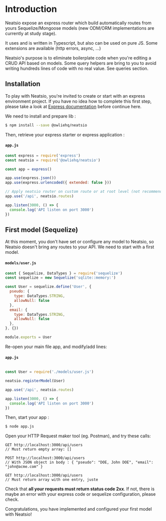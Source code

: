 # Introduction

Neatsio expose an express router which build automatically routes from yours Sequelize/Mongoose models (new ODM/ORM implementations are currently at study stage).

It uses and is written in Typescript, but also can be used on pure JS. Some extensions are available (http errors, async, ...)

Neatsio's purpose is to eliminate boilerplate code when you're editing a CRUD API based on models. Some query helpers are bring to you to avoid writing hundreds lines of code with no real value. See queries section.

## Installation

To play with Neatsio, you're invited to create or start with an express environment project. If you have no idea how to complete this first step, please take a look at [Express documentation](https://expressjs.com/en/starter/hello-world.html) before continue here.

We need to install and prepare lib :

```sh
$ npm install --save @owliehq/neatsio
```

Then, retrieve your express starter or express application :

#### **`app.js`**
```javascript
const express = require('express')
const neatsio = require('@owliehq/neatsio')

const app = express()

app.use(express.json())
app.use(express.urlencoded({ extended: false }))

// Apply neatsio router on custom route or at root level (not recommended)
app.use('/api', neatsio.routes)

app.listen(3000, () => {
  console.log('API listen on port 3000')
})
```

## First model (Sequelize)

At this moment, you don't have set or configure any model to Neatsio, so Neatsio doesn't bring any routes to your API. We need to start with a first model.

#### **`models/user.js`**
```javascript
const { Sequelize, DataTypes } = require('sequelize')
const sequelize = new Sequelize('sqlite::memory:')

const User = sequelize.define('User', {
  pseudo: {
    type: DataTypes.STRING,
    allowNull: false
  },
  email: {
    type: DataTypes.STRING,
    allowNull: false
  },
}, {})

module.exports = User
```

Re-open your main file app, and modify/add lines:

#### **`app.js`**
```javascript

const User = require('./models/user.js')

neatsio.registerModel(User)

app.use('/api', neatsio.routes)

app.listen(3000, () => {
  console.log('API listen on port 3000')
})
```

Then, start your app :

```sh
$ node app.js
```

Open your HTTP Request maker tool (eg. Postman), and try these calls:

```
GET http://localhost:3000/api/users
// Must return empty array: []

POST http://localhost:3000/api/users
// With JSON object in body : { "pseudo": "DOE, John DOE", "email": "john@acme.com" }

GET http://localhost:3000/api/users
// Must return array with one entry, juste
```

Check that **all your requests must return status code 2xx**. If not, there is maybe an error with your express code or sequelize configuration, please check.

Congratulations, you have implemented and configured your first model with Neatsio!
